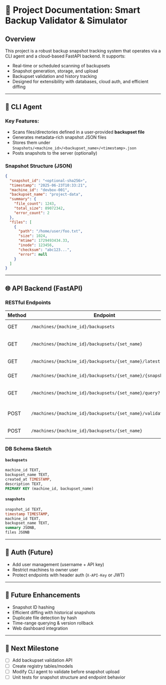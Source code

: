 # 📘 Project Documentation: Smart Backup Validator & Simulator

## Overview

This project is a robust backup snapshot tracking system that operates via a CLI agent and a cloud-based FastAPI backend. It supports:

* Real-time or scheduled scanning of backupsets
* Snapshot generation, storage, and upload
* Backupset validation and history tracking
* Designed for extensibility with databases, cloud auth, and efficient diffing

---

## 🔧 CLI Agent

### Key Features:

* Scans files/directories defined in a user-provided **backupset file**
* Generates metadata-rich snapshot JSON files
* Stores them under `Snapshots/<machine_id>/<backupset_name>/<timestamp>.json`
* Posts snapshots to the server (optionally)

### Snapshot Structure (JSON)

```json
{
  "snapshot_id": "<optional-sha256>",
  "timestamp": "2025-06-23T10:33:21",
  "machine_id": "devbox-001",
  "backupset_name": "project-data",
  "summary": {
    "file_count": 1243,
    "total_size": 89072342,
    "error_count": 2
  },
  "files": [
    {
      "path": "/home/user/foo.txt",
      "size": 1024,
      "mtime": 1729493434.33,
      "inode": 123456,
      "checksum": "abc123...",
      "error": null
    }
  ]
}
```

---

## 🌐 API Backend (FastAPI)

### RESTful Endpoints

| Method | Endpoint                                                     | Purpose                           |
| ------ | ------------------------------------------------------------ | --------------------------------- |
| GET    | `/machines/{machine_id}/backupsets`                          | List backupsets on machine        |
| GET    | `/machines/{machine_id}/backupsets/{set_name}`               | List snapshots in that backupset  |
| GET    | `/machines/{machine_id}/backupsets/{set_name}/latest`        | Get latest snapshot               |
| GET    | `/machines/{machine_id}/backupsets/{set_name}/{snapshot_id}` | Get specific snapshot             |
| GET    | `/machines/{machine_id}/backupsets/{set_name}/query?...`     | Filter snapshots by time/hash/etc |
| POST   | `/machines/{machine_id}/backupsets/{set_name}/validate`      | Validate/reserve backupset name   |
| POST   | `/machines/{machine_id}/backupsets/{set_name}`               | Upload a new snapshot             |

### DB Schema Sketch

#### `backupsets`

```sql
machine_id TEXT,
backupset_name TEXT,
created_at TIMESTAMP,
description TEXT,
PRIMARY KEY (machine_id, backupset_name)
```

#### `snapshots`

```sql
snapshot_id TEXT,
timestamp TIMESTAMP,
machine_id TEXT,
backupset_name TEXT,
summary JSONB,
files JSONB
```

---

## 🔐 Auth (Future)

* Add user management (username + API key)
* Restrict machines to owner user
* Protect endpoints with header auth (`X-API-Key` or JWT)

---

## 📌 Future Enhancements

* Snapshot ID hashing
* Efficient diffing with historical snapshots
* Duplicate file detection by hash
* Time-range querying & version rollback
* Web dashboard integration

---

## 🚀 Next Milestone

* [ ] Add backupset validation API
* [ ] Create registry tables/models
* [ ] Modify CLI agent to validate before snapshot upload
* [ ] Unit tests for snapshot structure and endpoint behavior
